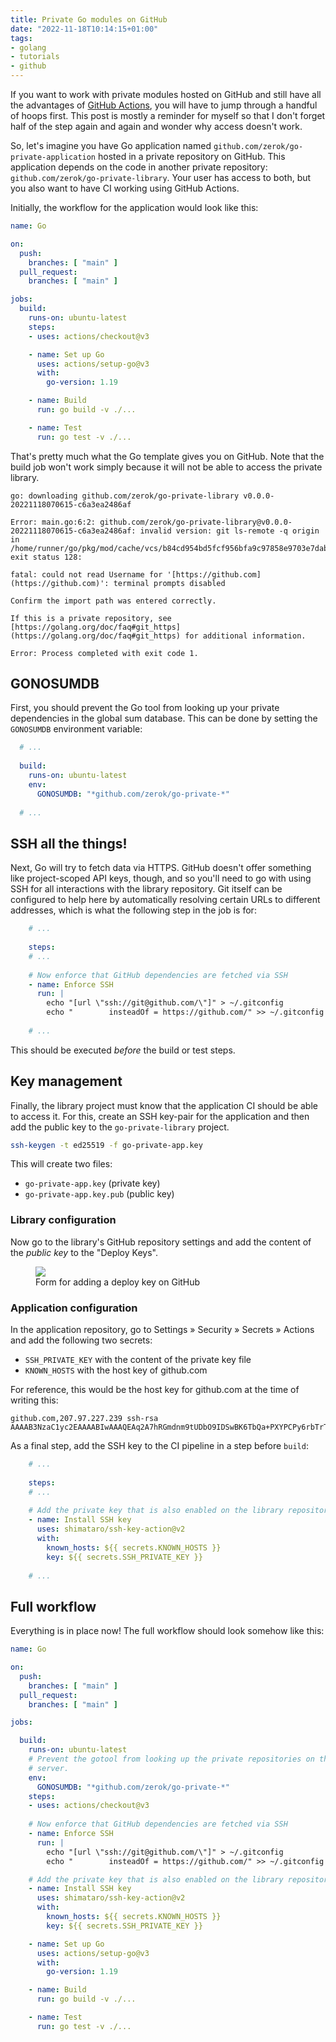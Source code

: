 ```yaml
---
title: Private Go modules on GitHub
date: "2022-11-18T10:14:15+01:00"
tags:
- golang
- tutorials
- github
---
```


If you want to work with private modules hosted on GitHub and still have all the advantages of [GitHub Actions](https://docs.github.com/en/actions), you will have to jump through a handful of hoops first. This post is mostly a reminder for myself so that I don't forget half of the step again and again and wonder why access doesn't work.

So, let's imagine you have Go application named `github.com/zerok/go-private-application` hosted in a private repository on GitHub. This application depends on the code in another private repository: `github.com/zerok/go-private-library`. Your user has access to both, but you also want to have CI working using GitHub Actions.

Initially, the workflow for the application would look like this:

```yaml
name: Go

on:
  push:
    branches: [ "main" ]
  pull_request:
    branches: [ "main" ]

jobs:
  build:
    runs-on: ubuntu-latest
    steps:
    - uses: actions/checkout@v3

    - name: Set up Go
      uses: actions/setup-go@v3
      with:
        go-version: 1.19

    - name: Build
      run: go build -v ./...

    - name: Test
      run: go test -v ./...
```

That's pretty much what the Go template gives you on GitHub. Note that the build job won't work simply because it will not be able to access the private library.

```
go: downloading github.com/zerok/go-private-library v0.0.0-20221118070615-c6a3ea2486af

Error: main.go:6:2: github.com/zerok/go-private-library@v0.0.0-20221118070615-c6a3ea2486af: invalid version: git ls-remote -q origin in /home/runner/go/pkg/mod/cache/vcs/b84cd954bd5fcf956bfa9c97858e9703e7dab951cdaa10412070739dd271d67f: exit status 128:

fatal: could not read Username for '[https://github.com](https://github.com)': terminal prompts disabled

Confirm the import path was entered correctly.

If this is a private repository, see [https://golang.org/doc/faq#git_https](https://golang.org/doc/faq#git_https) for additional information.

Error: Process completed with exit code 1.
```

## GONOSUMDB

First, you should prevent the Go tool from looking up your private dependencies in the global sum database. This can be done by setting the `GONOSUMDB` environment variable:

```yaml
  # ...
  
  build:
    runs-on: ubuntu-latest
    env:
      GONOSUMDB: "*github.com/zerok/go-private-*"
      
  # ...
```

## SSH all the things!

Next, Go will try to fetch data via HTTPS. GitHub doesn't offer something like project-scoped API keys, though, and so you'll need to go with using SSH for all interactions with the library repository. Git itself can be configured to help here by automatically resolving certain URLs to different addresses, which is what the following step in the job is for:

```yaml
    # ...
    
    steps:
    # ...
    
    # Now enforce that GitHub dependencies are fetched via SSH
    - name: Enforce SSH
      run: |
        echo "[url \"ssh://git@github.com/\"]" > ~/.gitconfig
        echo "        insteadOf = https://github.com/" >> ~/.gitconfig
        
    # ...
```

This should be executed *before* the build or test steps.

## Key management

Finally, the library project must know that the application CI should be able to access it. For this, create an SSH key-pair for the application and then add the public key to the `go-private-library` project.

```sh
ssh-keygen -t ed25519 -f go-private-app.key
```

This will create two files:

- `go-private-app.key` (private key)
- `go-private-app.key.pub` (public key)

### Library configuration

Now go to the library's GitHub repository settings and add the content of the *public key* to the "Deploy Keys".

<figure><img src="/media/2022/github-deploy-key.png"><figcaption>Form for adding a deploy key on GitHub</figcaption></figure>

### Application configuration

In the application repository, go to Settings » Security » Secrets » Actions and add the following two secrets:

- `SSH_PRIVATE_KEY` with the content of the private key file
- `KNOWN_HOSTS` with the host key of github.com

For reference, this would be the host key for github.com at the time of writing this:

```
github.com,207.97.227.239 ssh-rsa AAAAB3NzaC1yc2EAAAABIwAAAQEAq2A7hRGmdnm9tUDbO9IDSwBK6TbQa+PXYPCPy6rbTrTtw7PHkccKrpp0yVhp5HdEIcKr6pLlVDBfOLX9QUsyCOV0wzfjIJNlGEYsdlLJizHhbn2mUjvSAHQqZETYP81eFzLQNnPHt4EVVUh7VfDESU84KezmD5QlWpXLmvU31/yMf+Se8xhHTvKSCZIFImWwoG6mbUoWf9nzpIoaSjB+weqqUUmpaaasXVal72J+UX2B+2RPW3RcT0eOzQgqlJL3RKrTJvdsjE3JEAvGq3lGHSZXy28G3skua2SmVi/w4yCE6gbODqnTWlg7+wC604ydGXA8VJiS5ap43JXiUFFAaQ==
```

As a final step, add the SSH key to the CI pipeline in a step before `build`:

```yaml
    # ...
    
    steps:
    # ...
    
	# Add the private key that is also enabled on the library repository:
    - name: Install SSH key
      uses: shimataro/ssh-key-action@v2
      with:
        known_hosts: ${{ secrets.KNOWN_HOSTS }}
        key: ${{ secrets.SSH_PRIVATE_KEY }}
        
    # ...
```


## Full workflow

Everything is in place now! The full workflow should look somehow like this:

```yaml
name: Go

on:
  push:
    branches: [ "main" ]
  pull_request:
    branches: [ "main" ]

jobs:

  build:
    runs-on: ubuntu-latest
    # Prevent the gotool from looking up the private repositories on the sum
    # server.
    env:
      GONOSUMDB: "*github.com/zerok/go-private-*"
    steps:
    - uses: actions/checkout@v3
    
    # Now enforce that GitHub dependencies are fetched via SSH
    - name: Enforce SSH
      run: |
        echo "[url \"ssh://git@github.com/\"]" > ~/.gitconfig
        echo "        insteadOf = https://github.com/" >> ~/.gitconfig

    # Add the private key that is also enabled on the library repository:
    - name: Install SSH key
      uses: shimataro/ssh-key-action@v2
      with:
        known_hosts: ${{ secrets.KNOWN_HOSTS }}
        key: ${{ secrets.SSH_PRIVATE_KEY }}

    - name: Set up Go
      uses: actions/setup-go@v3
      with:
        go-version: 1.19

    - name: Build
      run: go build -v ./...

    - name: Test
      run: go test -v ./...
```
